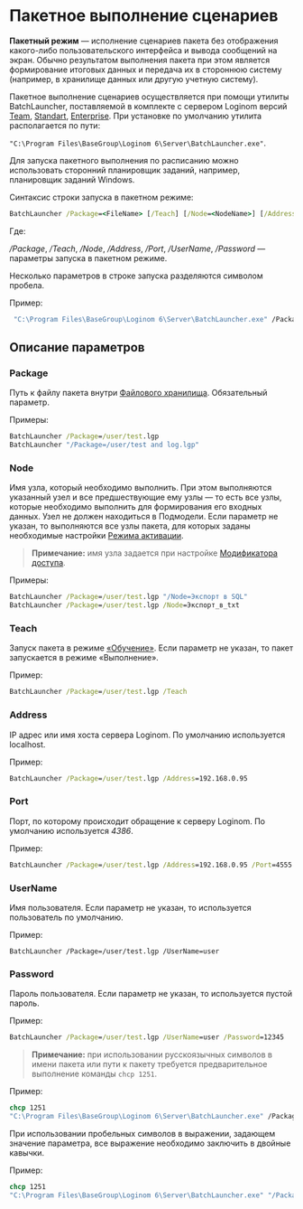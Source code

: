 # Пакетное выполнение сценариев

**Пакетный режим** — исполнение сценариев пакета без отображения какого-либо пользовательского интерфейса и вывода сообщений на экран. Обычно результатом выполнения пакета при этом является формирование итоговых данных и передача их в стороннюю систему (например, в хранилище данных или другую учетную систему).

Пакетное выполнение сценариев осуществляется при помощи утилиты BatchLauncher, поставляемой в комплекте с сервером Loginom версий [Team](https://loginom.ru/platform/pricing#edition-team), [Standart](https://loginom.ru/platform/pricing#edition-standard), [Enterprise](https://loginom.ru/platform/pricing#edition-enterprise). При установке по умолчанию утилита располагается по пути:

`"C:\Program Files\BaseGroup\Loginom 6\Server\BatchLauncher.exe"`.

Для запуска пакетного выполнения по расписанию можно использовать сторонний планировщик заданий, например, планировщик заданий Windows.

Синтаксис строки запуска в пакетном режиме:

```cmd
BatchLauncher /Package=<FileName> [/Teach] [/Node=<NodeName>] [/Address=<Address>] [/Port=<Port>] [/UserName=<UserName> [/Password=<Password>]]
```

Где:

*/Package*, */Teach*, */Node*, */Address*, */Port*, */UserName*, */Password* — параметры запуска в пакетном режиме.

Несколько параметров в строке запуска разделяются символом пробела.

Пример:

```cmd
 "C:\Program Files\BaseGroup\Loginom 6\Server\BatchLauncher.exe" /Package=test.lgp /Teach
 ```

## Описание параметров

### Package

Путь к файлу пакета внутри [Файлового хранилища](..\location_user_files.md). Обязательный параметр.

Примеры:

```cmd
BatchLauncher /Package=/user/test.lgp
BatchLauncher "/Package=/user/test and log.lgp"
```

### Node

Имя узла, который необходимо выполнить. При этом выполняются указанный узел и все предшествующие ему узлы — то есть все узлы, которые необходимо выполнить для формирования его входных данных. Узел не должен находиться в Подмодели. Если параметр не указан, то выполняются все узлы пакета, для которых заданы необходимые настройки [Режима активации](./setting-batch-processing-mode.md).

>**Примечание:** имя узла задается при настройке [Модификатора доступа](./access-modifier.md).

Примеры:

```cmd
BatchLauncher /Package=/user/test.lgp "/Node=Экспорт в SQL"
BatchLauncher /Package=/user/test.lgp /Node=Экспорт_в_txt
```

### Teach

Запуск пакета в режиме [«Обучение»](https://wiki.loginom.ru/articles/training.html). Если параметр не указан, то пакет запускается в режиме «Выполнение».

Пример:

```cmd
BatchLauncher /Package=/user/test.lgp /Teach
```

### Address

IP адрес или имя хоста сервера Loginom. По умолчанию используется localhost.

Пример:

```cmd
BatchLauncher /Package=/user/test.lgp /Address=192.168.0.95
```

### Port

Порт, по которому происходит обращение к серверу Loginom. По умолчанию используется *4386*.

Пример:

```cmd
BatchLauncher /Package=/user/test.lgp /Address=192.168.0.95 /Port=4555
```

### UserName

Имя пользователя. Если параметр не указан, то используется пользователь по умолчанию.

Пример:

`BatchLauncher /Package=/user/test.lgp /UserName=user`

### Password

Пароль пользователя. Если параметр не указан, то используется пустой пароль.

Пример:

```cmd
BatchLauncher /Package=/user/test.lgp /UserName=user /Password=12345
```

>**Примечание:** при использовании русскоязычных символов в имени пакета или пути к пакету требуется предварительное выполнение команды `chcp 1251`.

Пример:

```cmd
chcp 1251
"C:\Program Files\BaseGroup\Loginom 6\Server\BatchLauncher.exe" /Package=/user/Обучение_квантования/Квантование.lgp /Teach
```

При использовании пробельных символов в выражении, задающем значение параметра, все выражение необходимо заключить в двойные кавычки.

Пример:

```cmd
chcp 1251
"C:\Program Files\BaseGroup\Loginom 6\Server\BatchLauncher.exe" "/Package=/user/Обучение квантования/Квантование.lgp" /Teach
```
